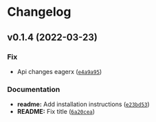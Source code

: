 # Changelog

<!--next-version-placeholder-->

## v0.1.4 (2022-03-23)
### Fix
* Api changes eagerx ([`e4a9a95`](https://github.com/eager-dev/eagerx_reality/commit/e4a9a95813ef644371cb8bb7075f9946ffa462a4))

### Documentation
* **readme:** Add installation instructions ([`e23bd53`](https://github.com/eager-dev/eagerx_reality/commit/e23bd53868f7b22f4a5cd362c0f629ab9c718d66))
* **README:** Fix title ([`6a20cea`](https://github.com/eager-dev/eagerx_reality/commit/6a20cea3fc7701583a6c748a97cc18fe1e608b97))
